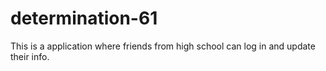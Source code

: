 # determination-61

This is a application where friends from high school can log in and update their info.
